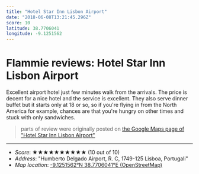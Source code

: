 ```yaml
---
title: "Hotel Star Inn Lisbon Airport"
date: "2018-06-08T13:21:45.296Z"
score: 10
latitude: 38.7706041
longitude: -9.1251562
---
```

# Flammie reviews: Hotel Star Inn Lisbon Airport

Excellent airport hotel just few minutes walk from the arrivals. The
price is decent for a nice hotel and the service is excellent. They also
serve dinner buffet but it starts only at 18 or so, so if you're flying
in from the North America for example, chances are that you're hungry
on other times and stuck with only sandwiches.

> parts of review were originally posted on [the Google Maps page of
  "Hotel Star Inn Lisbon Airport"](https://www.google.com/maps/place//data=!4m2!3m1!1s0x0:0x38b29e702b1363cf)
* * *
- *Score*: ★★★★★★★★★★ (10 out of 10)
- *Address*: "Humberto Delgado Airport, R. C, 1749-125 Lisboa, Portugali"
- *Map location*: [-9.1251562°N 38.7706041°E (OpenStreetMap)](https://www.openstreetmap.org/?mlat=38.7706041&mlon=-9.1251562&zoom=12)
